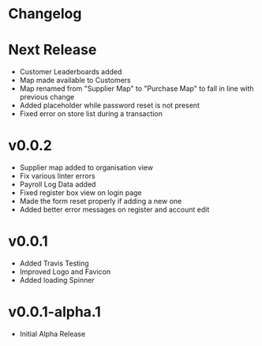 # Changelog

# Next Release

* Customer Leaderboards added
* Map made available to Customers
* Map renamed from "Supplier Map" to "Purchase Map" to fall in line with
previous change
* Added placeholder while password reset is not present
* Fixed error on store list during a transaction


# v0.0.2

* Supplier map added to organisation view
* Fix various linter errors
* Payroll Log Data added
* Fixed register box view on login page
* Made the form reset properly if adding a new one
* Added better error messages on register and account edit

# v0.0.1

* Added Travis Testing
* Improved Logo and Favicon
* Added loading Spinner

# v0.0.1-alpha.1

* Initial Alpha Release
